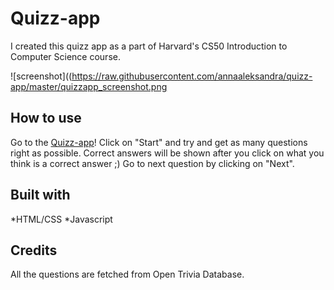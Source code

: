 # Quizz-app

I created this quizz app as a part of Harvard's CS50 Introduction to Computer Science course.

![screenshot]((https://raw.githubusercontent.com/annaaleksandra/quizz-app/master/quizzapp_screenshot.png

## How to use
Go to the [Quizz-app](https://annaaleksandra.github.io/Quizz-app/)! Click on "Start" and try and get as many questions right as possible.
Correct answers will be shown after you click on what you think is a correct answer ;)
Go to next question by clicking on "Next".

## Built with
*HTML/CSS
*Javascript

## Credits
All the questions are fetched from Open Trivia Database.
